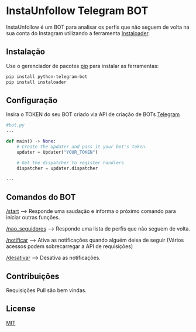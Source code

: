 # InstaUnfollow Telegram BOT

InstaUnfollow é um BOT para analisar os perfis que não seguem de volta na sua conta do Instagram utilizando a ferramenta [Instaloader](https://github.com/instaloader/instaloader).

## Instalação

Use o gerenciador de pacotes [pip](https://pip.pypa.io/en/stable/) para instalar as ferramentas:

```bash
pip install python-telegram-bot
pip install instaloader
```

## Configuração

Insira o TOKEN do seu BOT criado via API de criação de BOTs [Telegram](https://core.telegram.org/bots/api)
```python
#bot.py
...

def main() -> None:
    # Create the Updater and pass it your bot's token.
    updater = Updater("YOUR_TOKEN")

    # Get the dispatcher to register handlers
    dispatcher = updater.dispatcher

...
```

## Comandos do BOT
[/start](#) --> Responde uma saudação e informa o próximo comando para iniciar outras funções.

[/nao_seguidores](#) --> Responde uma lista de perfis que não seguem de volta.

[/notificar](#) --> Ativa as notificações quando alguém deixa de seguir (Vários acessos podem sobrecarregar a API de requisições)

[/desativar](#) --> Desativa as notificações.


## Contribuições
Requisições Pull são bem vindas.

## License
[MIT](https://choosealicense.com/licenses/mit/)
